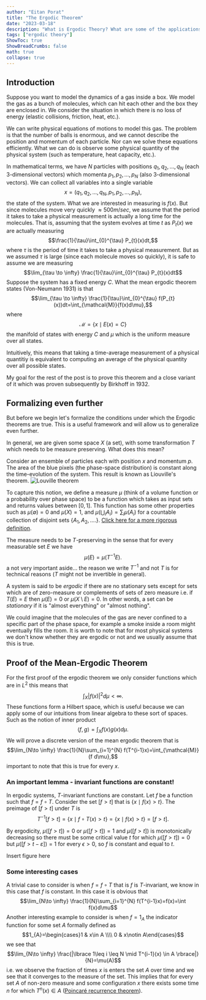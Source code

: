 ```yaml
---
author: "Eitan Porat"
title: "The Ergodic Theorem"
date: "2023-03-18"
description: "What is Ergodic Theory? What are some of the applications of ergodic theory"
tags: ["ergodic theory"]
ShowToc: true
ShowBreadCrumbs: false
math: true
collapse: true
---
```

## Introduction
Suppose you want to model the dynamics of a gas inside a box. We model the gas as a bunch of molecules, which can hit each other and the box they are enclosed in. We consider the situation in which there is no loss of energy (elastic collisions, friction, heat, etc.).

We can write physical equations of motions to model this gas. The problem is that the number of balls is enormous, and we cannot describe the position and momentum of each particle. Nor can we solve these equations efficiently. What we can do is observe some physical quantity of the physical system (such as temperature, heat capacity, etc.). 

In mathematical terms, we have $N$ particles with positions $q_{1},q_{2},\dots,q_{N}$ (each 3-dimensional vectors) which momenta $p_{1},p_{2},\dots,p_{N}$ (also 3-dimensional vectors). We can collect all variables into a single variable $$x=(q_{1},q_{2},\dots,q_{N},p_{1},p_{2},\dots,p_{N}),$$ the state of the system. What we are interested in measuring is $f(x)$. But since molecules move very quickly $\approx 500 m/sec$, we assume that the period it takes to take a physical measurement is actually a long time for the molecules. That is, assuming that the system evolves at time $t$ as $P_t(x)$ we are actually measuring $$\frac{1}{\tau}\int_{0}^{\tau} P_{t}(x)dt,$$ where $\tau$ is the period of time it takes to take a physical measurement. But as we assumed $\tau$ is large (since each molecule moves so quickly), it is safe to assume we are measuring  $$\lim_{\tau \to \infty} \frac{1}{\tau}\int_{0}^{\tau} P_{t}(x)dt$$ Suppose the system has a fixed energy $C$. What the mean ergodic theorem states (Von-Neumann 1931) is that $$\lim_{\tau \to \infty} \frac{1}{\tau}\int_{0}^{\tau} f(P_{t}(x))dt=\int_{\mathcal{M}}{f(x)d\mu},$$ where $$\mathcal{M} = \lbrace x\mid E(x)=C\rbrace $$ the manifold of states with energy $C$ and $\mu$ which is the uniform measure over all states.

Intuitively, this means that taking a time-average measurement of a physical quantitiy is equivalent to computing an average of the physical quantity over all possible states.

My goal for the rest of the post is to prove this theorem and a close variant of it which was proven subsequently by Birkhoff in 1932.

## Formalizing even further
But before we begin let's formalize the conditions under which the Ergodic theorems are true. This is a useful framework and will allow us to generalize even further. 

In general, we are given some space $X$ (a set), with some transformation $T$ which needs to be measure preserving. What does this mean? 

Consider an ensemble of particles each with position $x$ and momentum $p$. The area of the blue pixels (the phase-space distribution) is constant along the time-evolution of the system. This result is known as Liouville's theorem.
![Louville theorem](https://upload.wikimedia.org/wikipedia/commons/f/f7/Hamiltonian_flow_classical.gif)

To capture this notion, we define a measure $\mu$ (think of a volume function or a probability over phase space) to be a function which takes as input sets and returns values between $[0,1]$. This function has some other properties such as $\mu(\emptyset)=0$ and $\mu(X)=1$, and $\mu\left(\bigcup_{i}A_{i}\right)=\sum_{i}\mu(A_{i})$ for a countable collection of disjoint sets $\lbrace A_{1}, A_{2}, .... \rbrace$. [Click here for a more rigorous definition](https://en.wikipedia.org/wiki/Measure_%28mathematics%29). 

The measure needs to be $T$-preserving in the sense that for every measurable set $E$ we have $$\mu(E)=\mu(T^{-1}E).$$ 
a not very important aside... the reason we write $T^{-1}$ and not $T$ is for technical reasons ($T$ might not be invertible in general).

A system is said to be *ergodic* if there are no stationary sets except for sets which are of zero-measure or complements of sets of zero measure i.e. if $T(E)=E$ then $\mu(E)=0$ or $\mu(X\setminus E)=0$. In other words, a set can be *stationary* if it is "almost everything" or "almost nothing". 

We could imagine that the molecules of the gas are never confined to a specific part of the phase space, for example a smoke inside a room might eventually fills the room. It is worth to note that for most physical systems we don't know whether they are ergodic or not and we usually assume that this is true.

## Proof of the Mean-Ergodic Theorem
For the first proof of the ergodic theorem we only consider functions which are in $L^2$ this means that $$\int_{X}|f(x)|^{2}d\mu < \infty.$$ These functions form a Hilbert space, which is useful because we can apply some of our intuitions from linear algebra to these sort of spaces. Such as the notion of inner product $$\langle f,g \rangle = \int_{X}f(x)g(x)d\mu.$$ We will prove a discrete version of the mean ergodic theorem that is 
$$\lim_{N\to \infty} \frac{1}{N}\sum_{i=1}^{N} f(T^{i-1}x)=\int_{\mathcal{M}}{f d\mu},$$ important to note that this is true for every $x$.


### An important lemma - invariant functions are constant!
In ergodic systems, $T$-invariant functions are constant. Let $f$ be a function such that $f=f\circ T$. Consider the set $[f>t]$ that is $\lbrace x \mid f(x) > t \rbrace$. The preimage of $[f>t]$ under $T$ is $$T^{-1}[f>t] = \lbrace x \mid f\circ T(x) > t \rbrace = \lbrace x \mid f(x) > t \rbrace = [f>t].$$

By ergodicity, $\mu([f>t])=0$ or $\mu([f>t])=1$ and $\mu([f>t])$ is monotonically decreasing so there must be some critical value $t$ for which $\mu([f>t])=0$ but $\mu([f>t-\varepsilon])=1$ for every $\epsilon > 0$, so $f$ is constant and equal to $t$.

Insert figure here

### Some interesting cases
A trivial case to consider is when $f=f\circ T$ that is $f$ is $T$-invariant, we know in this case that $f$ is constant. In this case it is obvious that $$\lim_{N\to \infty} \frac{1}{N}\sum_{i=1}^{N} f(T^{i-1}x)=f(x)=\int f(x)d\mu$$ 
Another interesting example to consider is when $f=1_{A}$ the indicator function for some set $A$ formally defined as $$1_{A}=\begin{cases}1 & x\in A 
\\\\ 0 & x\notin A\end{cases}$$ we see that $$\lim_{N\to \infty} \frac{|\lbrace 1\leq i \leq N \mid T^{i-1}(x) \in A \rbrace|}{N}=\mu(A)$$ i.e. we observe the fraction of times $x$ is enters the set $A$ over time and we see that it converges to the measure of the set. This implies that for every set $A$ of non-zero measure and some configuration $x$ there exists some time $n$ for which $T^{n}(x)\in A$ ([Poincaré recurrence theorem](https://en.wikipedia.org/wiki/Poincar%C3%A9_recurrence_theorem)).